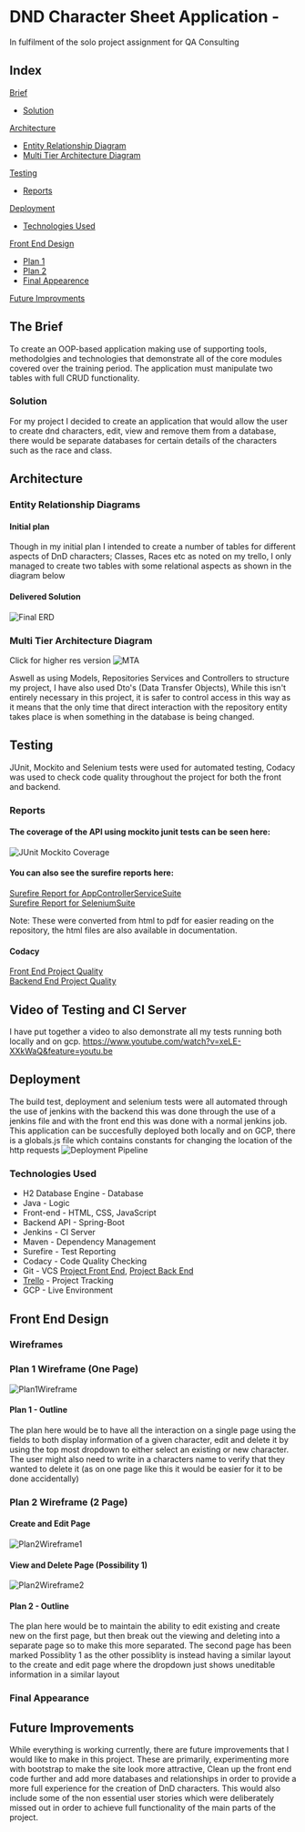 # DND Character Sheet Application -

In fulfilment of the solo project assignment for QA Consulting

## Index
[Brief](#brief)
   * [Solution](#solution)

[Architecture](#architecture)
   * [Entity Relationship Diagram](#erd)
   * [Multi Tier Architecture Diagram](#mtad)

[Testing](#testing)
   * [Reports](#reports)

[Deployment](#deployment)
   * [Technologies Used](#techused)

[Front End Design](#frontend)
   * [Plan 1](#fep1)
   * [Plan 2](#fep2)
   * [Final Appearence](#fefa)

[Future Improvments](#improvements)

<a name="brief"></a>
## The Brief
To create an OOP-based application making use of supporting tools, methodolgies and technologies that demonstrate all of the core modules covered over the training period.
The application must manipulate two tables with full CRUD functionality.
<a name="solution"></a>
### Solution
For my project I decided to create an application that would allow the user to create dnd characters, edit, view and remove them from a database, there would be separate databases for certain details of the characters such as the race and class.
<a name="architecture"></a>
## Architecture
<a name="erd"></a>
### Entity Relationship Diagrams
#### Initial plan
Though in my initial plan I intended to create a number of tables for different aspects of DnD characters; Classes, Races etc as noted on my trello, I only managed to create two tables with some relational aspects as shown in the diagram below

#### Delivered Solution
![Final ERD](Documentation/RelationshipDiagramQaProject.jpg)

<a name="mtad"></a>
### Multi Tier Architecture Diagram
Click for higher res version
![MTA](/Documentation/DndDatabaseBackendArchitectureDiagram3.jpg)

Aswell as using Models, Repositories Services and Controllers to structure my project, I have also used Dto's (Data Transfer Objects), While this isn't entirely necessary in this project, it is safer to control access in this way as it means that the only time that direct interaction with the repository entity takes place is when something in the database is being changed.

<a name="testing"></a>
## Testing
JUnit, Mockito and Selenium tests were used for automated testing, Codacy was used to check code quality throughout the project for both the front and backend.

<a name="reports"></a>
### Reports

#### The coverage of the API using mockito junit tests can be seen here:
![JUnit Mockito Coverage](/Documentation/backendcoverage.jpg)

#### You can also see the surefire reports here:
[Surefire Report for AppControllerServiceSuite](/Documentation/surefire-report-AppControllerServiceSuite.pdf)   
[Surefire Report for SeleniumSuite](/Documentation/surefire-report-SeleniumSuite.pdf)   

Note: These were converted from html to pdf for easier reading on the repository, the html files are also available in documentation.

#### Codacy
[Front End Project Quality](https://app.codacy.com/manual/JohnDoubleUB/QASoloProject/dashboard?bid=14198592)   
[Backend End Project Quality](https://app.codacy.com/manual/JohnDoubleUB/dnddatabase/dashboard?bid=14198594)

## Video of Testing and CI Server
I have put together a video to also demonstrate all my tests running both locally and on gcp.
https://www.youtube.com/watch?v=xeLE-XXkWaQ&feature=youtu.be

<a name="deployment"></a>
## Deployment
The build test, deployment and selenium tests were all automated through the use of jenkins with the backend this was done through the use of a jenkins file and with the front end this was done with a normal jenkins job. This application can be succesfully deployed both locally and on GCP, there is a globals.js file which contains constants for changing the location of the http requests 
![Deployment Pipeline](/Documentation/ContinuousIntegrationPipelineProj.jpg)

<a name="techused"></a>
### Technologies Used

* H2 Database Engine - Database
* Java - Logic
* Front-end - HTML, CSS, JavaScript
* Backend API - Spring-Boot
* Jenkins - CI Server
* Maven - Dependency Management
* Surefire - Test Reporting
* Codacy - Code Quality Checking
* Git - VCS [Project Front End](https://github.com/JohnDoubleUB/QASoloProject), [Project Back End](https://github.com/JohnDoubleUB/dnddatabase)
* [Trello](https://trello.com/b/DnaqB0v8/individual-project-dnd-database) - Project Tracking
* GCP - Live Environment

<a name="frontend"></a>
## Front End Design
### Wireframes
<a name="fep1"></a>
### Plan 1 Wireframe (One Page)
![Plan1Wireframe](/Documentation/DNDPagePlanv2.jpg)
#### Plan 1 - Outline
The plan here would be to have all the interaction on a single page using the fields to both display information of a given character, edit and delete it by using the top most dropdown to either select an existing or new character. The user might also need to write in a characters name to verify that they wanted to delete it (as on one page like this it would be easier for it to be done accidentally)
<a name="fep2"></a>
### Plan 2 Wireframe (2 Page)
#### Create and Edit Page
![Plan2Wireframe1](/Documentation/DNDPagePlanAlternate1_Create_Edit.jpg)
#### View and Delete Page (Possibility 1)
![Plan2Wireframe2](/Documentation/DNDPagePlanAlternate1_View_Delete.jpg)
#### Plan 2 - Outline
The plan here would be to maintain the ability to edit existing and create new on the first page, but then break out the viewing and deleting into a separate page so to make this more separated. The second page has been marked Possiblity 1 as the other possiblity is instead having a similar layout to the create and edit page where the dropdown just shows uneditable information in a similar layout

<a name="fefa"></a>
### Final Appearance

<a name="improvements"></a>
## Future Improvements
While everything is working currently, there are future improvements that I would like to make in this project. These are primarily, experimenting more with bootstrap to make the site look more attractive, Clean up the front end code further and add more databases and relationships in order to provide a more full experience for the creation of DnD characters. This would also include some of the non essential user stories which were deliberately missed out in order to achieve full functionality of the main parts of the project.
